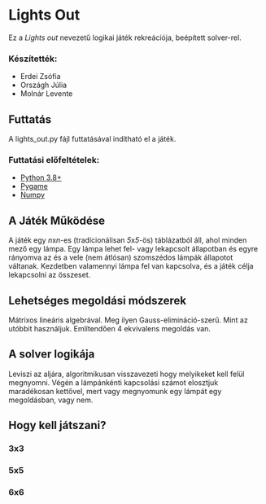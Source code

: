 # Lights Out

Ez a *Lights out* nevezetű logikai játék rekreációja, beépített solver-rel.

### Készítették:
- Erdei Zsófia
- Országh Júlia
- Molnár Levente

## Futtatás

A lights_out.py fájl futtatásával indítható el a játék.

### Futtatási előfeltételek:

- [Python 3.8+](https://www.python.org/downloads/)
- [Pygame](https://www.pygame.org/wiki/GettingStarted)
- [Numpy](https://numpy.org/install/)

## A Játék Működése

A játék egy *n*x*n*-es (tradícionálisan *5*x*5*-ös) táblázatból áll, ahol minden mező egy lámpa.
Egy lámpa lehet fel- vagy lekapcsolt állapotban és egyre rányomva az és a vele (nem átlósan) szomszédos lámpák állapotot váltanak.
Kezdetben valamennyi lámpa fel van kapcsolva, és a játék célja lekapcsolni az összeset.

## Lehetséges megoldási módszerek

Mátrixos lineáris algebrával. Meg ilyen Gauss-elimináció-szerű. Mint az utóbbit használjuk. Említendően 4 ekvivalens megoldás van.

## A solver logikája
Leviszi az aljára, algoritmikusan visszavezeti hogy melyikeket kell felül megnyomni. Végén a lámpánkénti kapcsolási számot elosztjuk maradékosan kettővel, mert vagy megnyomunk egy lámpát egy megoldásban, vagy nem.
## Hogy kell játszani?
### 3x3
### 5x5
### 6x6
 
